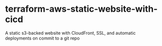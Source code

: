 # terraform-aws-static-website-with-cicd
A static s3-backed website with CloudFront, SSL, and automatic deployments on commit to a git repo

